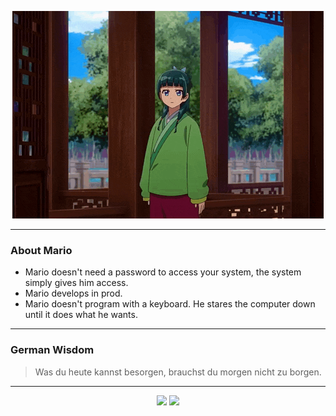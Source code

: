 <p align="center">
  <img src="assets/maomao.gif" />
</p>

---

### About Mario
- Mario doesn't need a password to access your system, the system simply gives him access.
- Mario develops in prod.
- Mario doesn't program with a keyboard. He stares the computer down until it does what he wants.

---

### German Wisdom
> Was du heute kannst besorgen, brauchst du morgen nicht zu borgen.

---

<p align="center">
  <a>
    <img height="180em" src="https://github-readme-stats-eight-theta.vercel.app/api?username=Torfkopp&show_icons=true&theme=dark&include_all_commits=true&count_private=true"/>
  </a>
  <a href="https://github.com/Torfkopp?tab=repositories">
    <img height="180em" src="https://github-readme-stats-eight-theta.vercel.app/api/top-langs/?username=torfkopp&layout=compact&theme=dark&langs_count=8&hide=java"/>
  </a>
</p>
